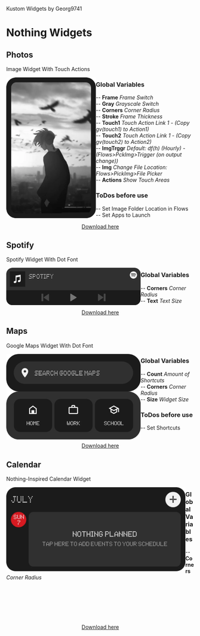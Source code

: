 Kustom Widgets by Georg9741

# Nothing Widgets

## Photos

Image Widget With Touch Actions

<img align="left" src="https://github.com/Georg9741/Kustom-Widgets/blob/main/Nothing%20Widgets/Photos/preset_thumb_portrait.jpg?raw=true" alt="Photos" width="240"/>

### Global Variables

-- **Frame** _Frame Switch_  
-- **Gray** _Grayscale Switch_  
-- **Corners** _Corner Radius_  
-- **Stroke** _Frame Thickness_  
-- **Touch1** _Touch Action Link 1 - (Copy $gv(touch1)$ to Action1)_  
-- **Touch2** _Touch Action Link 1 - (Copy $gv(touch2)$ to Action2)_  
-- **ImgTrggr** _Default: $df(h)$ (Hourly) - (Flows>PckImg>Trigger (on output change))_  
-- **Img** _Change File Location: Flows>PickImg>File Picker_  
-- **Actions** _Show Touch Areas_  

### ToDos before use
-- Set Image Folder Location in Flows  
-- Set Apps to Launch

<div align="center"><a href="https://github.com/Georg9741/Kustom-Widgets/raw/main/Nothing%20Widgets/Photos.kwgt">Download here</a></div>

## Spotify

Spotify Widget With Dot Font

<img align="left" src="https://github.com/Georg9741/Kustom-Widgets/blob/main/Nothing%20Widgets/Spotify/preset_thumb_portrait.jpg?raw=true" alt="Spotify" width="360"/>

### Global Variables
-- **Corners** _Corner Radius_  
-- **Text** _Text Size_  

<div align="center"><a href="https://github.com/Georg9741/Kustom-Widgets/raw/main/Nothing%20Widgets/Spotify.kwgt">Download here</a></div>

## Maps

Google Maps Widget With Dot Font

<img align="left" src="https://github.com/Georg9741/Kustom-Widgets/blob/main/Nothing%20Widgets/Maps/preset_thumb_portrait.jpg?raw=true" alt="Maps" width="360"/>

### Global Variables
-- **Count** _Amount of Shortcuts_  
-- **Corners** _Corner Radius_  
-- **Size** _Widget Size_  

### ToDos before use
-- Set Shortcuts  

<br>
<div align="center"><a href="https://github.com/Georg9741/Kustom-Widgets/raw/main/Nothing%20Widgets/Maps.kwgt">Download here</a></div>

## Calendar

Nothing-Inspired Calendar Widget

<img align="left" src="https://github.com/Georg9741/Kustom-Widgets/blob/main/Nothing%20Widgets/Calendar/preset_thumb_portrait.jpg?raw=true" alt="Calendar" width="480"/>

### Global Variables
-- **Corners** _Corner Radius_  

<br>
<br>
<br>
<br>
<br>
<br>
<div align="center"><a href="https://github.com/Georg9741/Kustom-Widgets/raw/main/Nothing%20Widgets/Calendar.kwgt">Download here</a></div>
